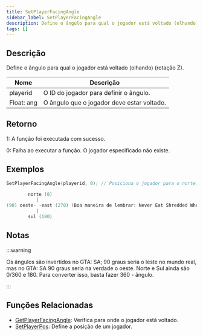 ```yaml
---
title: SetPlayerFacingAngle
sidebar_label: SetPlayerFacingAngle
description: Define o ângulo para qual o jogador está voltado (olhando) (rotação Z).
tags: []
---
```


## Descrição

Define o ângulo para qual o jogador está voltado (olhando) (rotação Z).

| Nome       | Descrição                                  |
| ---------- | ------------------------------------------ |
| playerid   | O ID do jogador para definir o ângulo.     |
| Float: ang | O ângulo que o jogador deve estar voltado. |

## Retorno

1: A função foi executada com sucesso.

0: Falha ao executar a função. O jogador especificado não existe.

## Exemplos

```c
SetPlayerFacingAngle(playerid, 0); // Posiciona o jogador para o norte.
```

```c
        norte (0)
           |
(90) oeste- -east (270) (Boa maneira de lembrar: Never Eat Shredded Wheat)
           |
        sul (180)
```

## Notas

:::warning

Os ângulos são invertidos no GTA: SA; 90 graus seria o leste no mundo real, mas no GTA: SA 90 graus seria na verdade o oeste. Norte e Sul ainda são 0/360 e 180. Para converter isso, basta fazer 360 - ângulo.

:::

## Funções Relacionadas

- [GetPlayerFacingAngle](GetPlayerFacingAngle): Verifica para onde o jogador está voltado.
- [SetPlayerPos](SetPlayerPos): Define a posição de um jogador.
